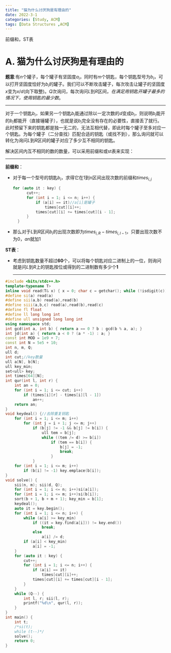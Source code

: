```yaml
---
title: "猫为什么讨厌狗是有理由的"
date: 2022-3-1
categories: [Study, ACM]
tags: [Data Structures ,ACM]
---
```


前缀和，ST表

<!-- more -->

# A. 猫为什么讨厌狗是有理由的 

**题意**:有$n$个罐子，每个罐子有坚固度$a_i$，同时有$m$个钥匙，每个钥匙型号为$b_i$，可以打开坚固度恰好为$b_i$的罐子。我们可以不断攻击罐子，每次攻击让罐子的坚固度$x$变为$x/d$(向下取整)。$Q$次询问，每次询问$L$到$R$区间，*在满足用钥匙开罐子最多的情况下，使用钥匙的最少数*。

***

对于一个钥匙$b_i$，如果另一个钥匙$b_i$能通过除以一定次数的$d$变成$b_i$，则说明$b_i$能开的$b_i$都能开（直接锤罐子），也就是说$b_i$完全没有存在的必要性，直接丢了就行。此时预留下来的钥匙都是独一无二的，无法互相代替，即此时每个罐子至多对应一个钥匙。为每个罐子（二分查找）匹配合适的钥匙（或找不到），那么询问就可以转化为询问$L$到$R$区间的罐子对应了多少互不相同的钥匙。

解决区间内互不相同的数的数量，可以采用前缀和或st表来实现：

***

  **前缀和**：

* 对于每一个型号的钥匙$b_i$，求得它在1到n区间出现次数的前缀和$times_{i,j}$

  ```c++
  for (auto it : key) {
  		cut++;
  		for (int i = 1; i <= n; i++) {
  			if (a[i] == it)//a[i]是罐子
  				times[cut][i]++;
  			times[cut][i] += times[cut][i - 1];
  		}
  	}
  ```

* 那么对于$L$到$R$区间$b_i$的出现次数即为$times_{i,R} -times_{i,l-1}$，只要出现次数不为$0$，$an$就加$1$

**ST表**：

* 考虑到钥匙数量不超过**60**个，可以将每个钥匙对应二进制上的一位，则询问就是问$L$到$R$上的钥匙按位或得到的二进制数有多少个**1** 

  ***

```c++
#include <bits/stdc++.h>
template<typename T>
inline void read(T& x) { x = 0; char c = getchar(); while (!isdigit(c))c = getchar(); while (isdigit(c)) { x = x * 10 + c - '0'; c = getchar(); } }
#define si(a) read(a)
#define sii(a,b) read(a),read(b)
#define siii(a,b,c) read(a),read(b),read(c)
#define fl float
#define ll long long int
#define ull unsigned long long int
using namespace std;
int gcd(int a, int b) { return a == 0 ? b : gcd(b % a, a); }
int jd(int a) { return a < 0 ? (a * -1) : a; }
const int MOD = 1e9 + 7;
const int N = 5e5 + 10;
int n, m, Q;
ull d;
int cut;//key数量
ull a[N], b[N];
ull key_min;
set<ull> key;
int times[64][N];
int qur(int l, int r) {
	int an = 0;
	for (int i = 1; i <= cut; i++)
		if (times[i][r] - times[i][l - 1])
			an++;
	return an;
}
void keydeal() {//去除重复钥匙
	for (int i = 1; i <= m; i++)
		for (int j = i + 1; j <= m; j++)
			if (b[j] != -1 && b[j] != b[i]) {
				ull tem = b[j];
				while ((tem /= d) >= b[i])
					if (tem == b[i]) {
						b[j] = -1; 
						break;
					}
			}
	for (int i = 1; i <= m; i++)
		if (b[i] != -1) key.emplace(b[i]);
}
void solve() {
	sii(n, m); sii(d, Q);
	for (int i = 1; i <= n; i++)si(a[i]);
	for (int i = 1; i <= m; i++)si(b[i]);
	sort(b + 1, b + m + 1); key_min = b[1];
	keydeal();
	auto it = key.begin();
	for (int i = 1; i <= n; i++) {
		while (a[i] >= key_min) 
			if ((it = key.find(a[i])) != key.end()) 
				break;
			else
				a[i] /= d;
		if (a[i] < key_min)
			a[i] = -1;
	}
	for (auto it : key) {
		cut++;
		for (int i = 1; i <= n; i++) {
			if (a[i] == it)
				times[cut][i]++;
			times[cut][i] += times[cut][i - 1];
		}
	}
	while (Q--) {
		int l, r; sii(l, r);
		printf("%d\n", qur(l, r));
	}
}
int main() {
	int t;
	/*si(t);
	while (t--)*/
	solve();
	return 0;
}
```

